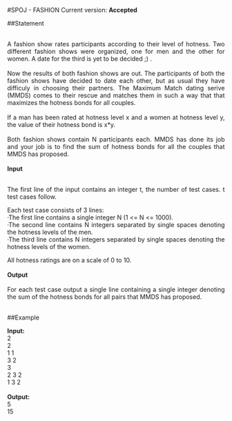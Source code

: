 #SPOJ - FASHION
Current version: <b>Accepted</b>

##Statement
<div style="text-align:justify"><br>
A fashion show rates participants according to their level of hotness. Two different fashion shows were organized, one for men and the other for women. A date for the third is yet to be decided ;) .
<br><br>
Now the results of both fashion shows are out. The participants of both the fashion shows have decided to date each other, but as usual they have difficuly in choosing their partners. The Maximum Match dating serive (MMDS) comes to their rescue and matches them in such a way that that maximizes the hotness bonds for all couples.
<br><br>
If a man has been rated at hotness level x and a women at hotness level y, the value of their hotness bond is x*y.
<br><br>
Both fashion shows contain N participants each. MMDS has done its job and your job is to find the sum of hotness bonds for all the couples that MMDS has proposed. <br>
<br>
<b>Input</b><br><br>

The first line of the input contains an integer t, the number of test cases. t test cases follow.<br>

Each test case consists of 3 lines:
<br>
·The first line contains a single integer N (1 <= N <= 1000).<br>
·The second line contains N integers separated by single spaces denoting the hotness levels of the men.<br>
·The third line contains N integers separated by single spaces denoting the hotness levels of the women.<br>

All hotness ratings are on a scale of 0 to 10.
<br><br>
<b>Output</b>
<br><br>
For each test case output a single line containing a single integer denoting the sum of the hotness bonds for all pairs that MMDS has proposed.<br><br> 
</div>

##Example

<b>Input:</b><br>
2<br>
2<br>
1 1<br>
3 2<br>
3<br>
2 3 2<br>
1 3 2<br>
<br>
<b>
Output:</b><br>
5<br>
15<br>


